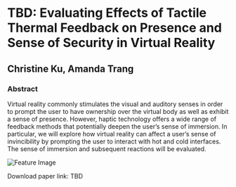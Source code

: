 # TBD: Evaluating Effects of Tactile Thermal Feedback on Presence and Sense of Security in Virtual Reality
## Christine Ku, Amanda Trang

### Abstract

Virtual reality commonly stimulates the visual and auditory senses in order to prompt the user to have ownership over the virtual body as well as exhibit a sense of presence. However, haptic technology offers a wide range of feedback methods that potentially deepen the user’s sense of immersion. In particular, we will explore how virtual reality can affect a user’s sense of invincibility by prompting the user to interact with hot and cold interfaces. The sense of immersion and subsequent reactions will be evaluated.

![Feature Image](Media/heat.gif)

<!-- <video width="640" height="480" controls>
  <source src="Media/feature.mp4" type="video/mp4">
</video> -->

Download paper link: TBD